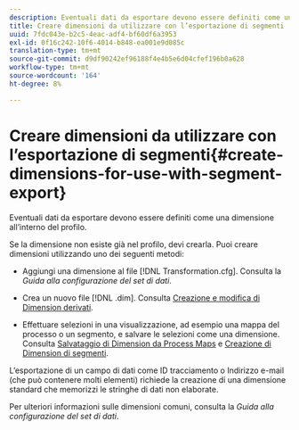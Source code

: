 ```yaml
---
description: Eventuali dati da esportare devono essere definiti come una dimensione all’interno del profilo.
title: Creare dimensioni da utilizzare con l’esportazione di segmenti
uuid: 7fdc043e-b2c5-4eac-adf4-bf60df6a3953
exl-id: 0f16c242-10f6-4014-b848-ea001e9d085c
translation-type: tm+mt
source-git-commit: d9df90242ef96188f4e4b5e6d04cfef196b0a628
workflow-type: tm+mt
source-wordcount: '164'
ht-degree: 8%

---
```


# Creare dimensioni da utilizzare con l’esportazione di segmenti{#create-dimensions-for-use-with-segment-export}

Eventuali dati da esportare devono essere definiti come una dimensione all’interno del profilo.

Se la dimensione non esiste già nel profilo, devi crearla. Puoi creare dimensioni utilizzando uno dei seguenti metodi:

* Aggiungi una dimensione al file [!DNL Transformation.cfg]. Consulta la *Guida alla configurazione del set di dati*.

* Crea un nuovo file [!DNL .dim]. Consulta [Creazione e modifica di Dimension derivati](../../../home/c-get-started/c-admin-intrf/c-prof-mgr/c-dvrd-dim.md#concept-ece3c3ea8cdf4fc796680173993bff93).

* Effettuare selezioni in una visualizzazione, ad esempio una mappa del processo o un segmento, e salvare le selezioni come una dimensione. Consulta [Salvataggio di Dimension da Process Maps](../../../home/c-get-started/c-analysis-vis/c-proc-maps/t-dim-proc-maps.md#task-44d9e555d4a944e6aa81993eef703051) e [Creazione di Dimension di segmenti](../../../home/c-get-started/c-analysis-vis/c-seg/c-create-seg-dim.md#concept-70b363edcad14185ba8051646ad3d44e).

L’esportazione di un campo di dati come ID tracciamento o Indirizzo e-mail (che può contenere molti elementi) richiede la creazione di una dimensione standard che memorizzi le stringhe di dati non elaborate.

Per ulteriori informazioni sulle dimensioni comuni, consulta la *Guida alla configurazione del set di dati*.
